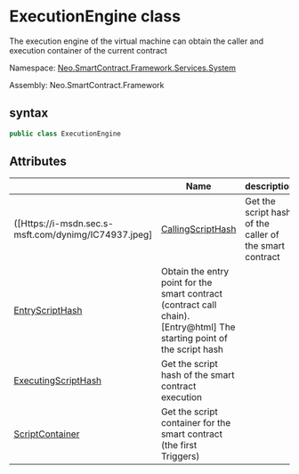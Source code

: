 # ExecutionEngine class

The execution engine of the virtual machine can obtain the caller and execution container of the current contract

Namespace: [Neo.SmartContract.Framework.Services.System](../System.md)

Assembly: Neo.SmartContract.Framework

## syntax

```c#
public class ExecutionEngine
```

## Attributes

| | Name | description |
| ---------------------------------------- | ---------------------------------------- | -------------------------- |
([Https://i-msdn.sec.s-msft.com/dynimg/IC74937.jpeg] | [CallingScriptHash](ExecutionEngine/CallingScriptHash.md) | Get the script hash of the caller of the smart contract |
[EntryScriptHash](ExecutionEngine/EntryScriptHash.md) | Obtain the entry point for the smart contract (contract call chain). [Entry@html] The starting point of the script hash
[ExecutingScriptHash](ExecutionEngine/ExecutingScriptHash.md) | Get the script hash of the smart contract execution | |[][]() (https://i-msdn.sec.s-msft.com/dynimg/IC74937.jpeg)
[ScriptContainer](ExecutionEngine/ScriptContainer.md) | Get the script container for the smart contract (the first Triggers)
